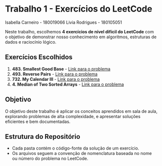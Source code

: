 # Trabalho 1 - Exercícios do LeetCode

Isabella Carneiro - 180019066
Livia Rodrigues - 180105051

Neste trabalho, escolhemos **4 exercícios de nível difícil do LeetCode** com o objetivo de demonstrar nosso conhecimento em algoritmos, estruturas de dados e raciocínio lógico.  

## Exercícios Escolhidos

1. **483. Smallest Good Base** - [Link para o problema](https://leetcode.com/problems/smallest-good-base/description/?envType=problem-list-v2&envId=binary-search)  
2. **493. Reverse Pairs** - [Link para o problema](https://leetcode.com/problems/reverse-pairs/description/?envType=problem-list-v2&envId=binary-search)  
3. **732. My Calendar III** - [Link para o problema](https://leetcode.com/problems/my-calendar-iii/description/?envType=problem-list-v2&envId=binary-search)  
4. **4. Median of Two Sorted Arrays** - [Link para o problema](https://leetcode.com/problems/median-of-two-sorted-arrays/description/?envType=problem-list-v2&envId=binary-search)  

## Objetivo
O objetivo deste trabalho é aplicar os conceitos aprendidos em sala de aula, explorando problemas de alta complexidade, e apresentar soluções eficientes e bem documentadas.

## Estrutura do Repositório
- Cada pasta contém o código-fonte da solução de um exercício.  
- Os arquivos seguem a convenção de nomenclatura baseada no nome ou número do problema no LeetCode.
